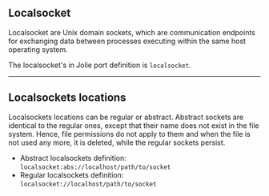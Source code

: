 ## Localsocket

Localsocket are Unix domain sockets, which are communication endpoints for exchanging data between processes executing within the same host operating system.

The localsocket's in Jolie port definition is `localsocket`.

---

## Localsockets locations

Localsockets locations can be regular or abstract. Abstract sockets are identical to the regular ones, except that their name does not exist in the file system. Hence, file permissions do not apply to them and when the file is not used any more, it is deleted, while the regular sockets persist.

- Abstract localsockets definition: `localsocket:abs://localhost/path/to/socket`
- Regular localsockets definition: `localsocket://localhost/path/to/socket`
